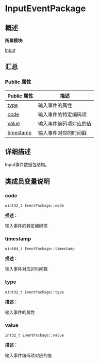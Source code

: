 # InputEventPackage


## **概述**

**所属模块:**

[Input](_input.md)


## **汇总**


### Public 属性

  | Public&nbsp;属性 | 描述 | 
| -------- | -------- |
| [type](#type) | 输入事件的属性 | 
| [code](#code) | 输入事件的特定编码项 | 
| [value](#value) | 输入事件编码项对应的值 | 
| [timestamp](#timestamp) | 输入事件对应的时间戳 | 


## **详细描述**

Input事件数据包结构。


## **类成员变量说明**


### code

  
```
uint32_t EventPackage::code
```

**描述：**

输入事件的特定编码项


### timestamp

  
```
uint64_t EventPackage::timestamp
```

**描述：**

输入事件对应的时间戳


### type

  
```
uint32_t EventPackage::type
```

**描述：**

输入事件的属性


### value

  
```
int32_t EventPackage::value
```

**描述：**

输入事件编码项对应的值
